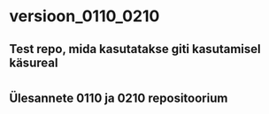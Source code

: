 # versioon_0110_0210

## Test repo, mida kasutatakse giti kasutamisel käsureal
#
## Ülesannete 0110 ja 0210 repositoorium

